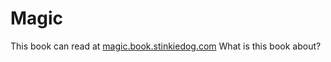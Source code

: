 # Magic

This book can read at [magic.book.stinkiedog.com](https://magic.book.stinkiedog.com)
What is this book about?
